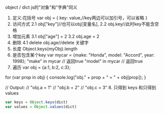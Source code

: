object / dict
js的"对象"和"字典"同义
1. 定义:花括号
var obj = {
  key: value,//key两边可以加引号，可以省略
}
2. 访问方式
  2.1 obj["key"]//也可以obj[变量名],
  2.2 obj.key//此时key不能含空格
3. 增加元素
  3.1 obj["age"] = 2
  3.2 obj.age = 2
4. 删除
  4.1 delete obj.age//delete 关键字
5. 长度
Object.keys(myObj).length
6. 是否包含某个key
var mycar = {make: "Honda", model: "Accord", year: 1998};
"make" in mycar  // 返回true
"model" in mycar // 返回true
7. 遍历
var obj = {a:1, b:2, c:3};

for (var prop in obj) {
  console.log("obj." + prop + " = " + obj[prop]);
}

// Output:
// "obj.a = 1"
// "obj.b = 2"
// "obj.c = 3"
8. 只得到 keys 和只得到 values
```js
var keys = Object.keys(dict)
var values = Object.values(dict)
```
